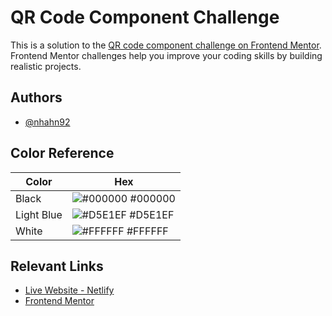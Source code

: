 # QR Code Component Challenge

This is a solution to the [QR code component challenge on Frontend Mentor](https://www.frontendmentor.io/challenges/qr-code-component-iux_sIO_H). Frontend Mentor challenges help you improve your coding skills by building realistic projects.


## Authors

- [@nhahn92](https://github.com/nhahn92)


## Color Reference

| Color             | Hex                                                                |
| ----------------- | ------------------------------------------------------------------ |
| Black | ![#000000](https://via.placeholder.com/10/000000?text=+) #000000 |
| Light Blue | ![#D5E1EF](https://via.placeholder.com/10/D5E1EF?text=+) #D5E1EF |
| White | ![#FFFFFF](https://via.placeholder.com/10/FFFFFF?text=+) #FFFFFF |


## Relevant Links

- [Live Website - Netlify](https://nicole-hahn-qr-code-component.netlify.app/)
- [Frontend Mentor](https://www.frontendmentor.io/)